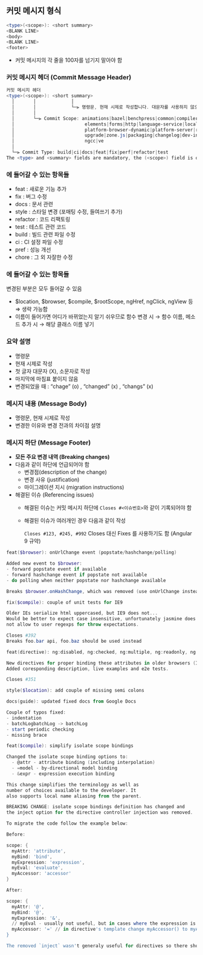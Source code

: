 ## 커밋 메시지 형식

```powershell
<type>(<scope>): <short summary>
<BLANK LINE>
<body>
<BLANK LINE>
<footer>
```

- 커밋 메시지의 각 줄을 100자를 넘기지 말아야 함

### 커밋 메시지 헤더 (Commit Message Header)

```powershell
커밋 메시지 헤더
<type>(<scope>): <short summary>
  │       │             │
  │       │             └─⫸ 명령문, 현재 시제로 작성합니다. 대문자를 사용하지 않으며, 마침표로 끝내지 않습니다.
  │       │
  │       └─⫸ Commit Scope: animations|bazel|benchpress|common|compiler|compiler-cli|core|
  │                          elements|forms|http|language-service|localize|platform-browser|
  │                          platform-browser-dynamic|platform-server|router|service-worker|
  │                          upgrade|zone.js|packaging|changelog|dev-infra|docs-infra|migrations|
  │                          ngcc|ve
  │
  └─⫸ Commit Type: build|ci|docs|feat|fix|perf|refactor|test
The <type> and <summary> fields are mandatory, the (<scope>) field is optional.
```

### <type>에 들어갈 수 있는 항목들

- feat : 새로운 기능 추가
- fix : 버그 수정
- docs : 문서 관련
- style : 스타일 변경 (포매팅 수정, 들여쓰기 추가)
- refactor : 코드 리팩토링
- test : 테스트 관련 코드
- build : 빌드 관련 파일 수정
- ci : CI 설정 파일 수정
- pref : 성능 개선
- chore : 그 외 자잘한 수정

### <scope>에 들어갈 수 있는 항목들

변경된 부분은 모두 들어갈 수 있음

- $location, $browser, $compile, $rootScope, ngHref, ngClick, ngView 등 ⇒ 생략 가능함
- 이름이 들어가면 어디가 바뀌었는지 알기 쉬우므로 함수 변경 시 → 함수 이름, 메소드 추가 시 → 해당 클래스 이름 넣기

### <short summary> 요약 설명

- 명령문
- 현재 시제로 작성
- 첫 글자 대문자 (X), 소문자로 작성
- 마지막에 마침표 붙이지 않음
- 변경되었을 때 : “chage” (o) , “changed” (x) , “changs” (x)

### 메시지 내용 (Message Body)

- 명령문, 현재 시제로 작성
- 변경한 이유와 변경 전과의 차이점 설명

### 메시지 하단 (Message Footer)

- **모든 주요 변경 내역 (Breaking changes)**
- 다음과 같이 하단에 언급되어야 함
    - 변경점(description of the change)
    - 변경 사유 (justification)
    - 마이그레이션 지시 (migration instructions)
- 해결된 이슈 (Referencing issues)
    - 해결된 이슈는 커밋 메시지 하단에 `Closes #<이슈번호>`와 같이 기록되어야 함
    - 해결된 이슈가 여러개인 경우 다음과 같이 작성
        
        `Closes #123, #245, #992` 
        Closes 대신 Fixes 를 사용하기도 함 (Angular 9 규약)
        

```powershell
feat($browser): onUrlChange event (popstate/hashchange/polling)

Added new event to $browser:
- forward popstate event if available
- forward hashchange event if popstate not available
- do polling when neither popstate nor hashchange available

Breaks $browser.onHashChange, which was removed (use onUrlChange instead)
```

```powershell
fix($compile): couple of unit tests for IE9

Older IEs serialize html uppercased, but IE9 does not...
Would be better to expect case insensitive, unfortunately jasmine does
not allow to user regexps for throw expectations.

Closes #392
Breaks foo.bar api, foo.baz should be used instead
```

```powershell
feat(directive): ng:disabled, ng:checked, ng:multiple, ng:readonly, ng:selected

New directives for proper binding these attributes in older browsers (IE).
Added coresponding description, live examples and e2e tests.

Closes #351
```

```powershell
style($location): add couple of missing semi colons
```

```powershell
docs(guide): updated fixed docs from Google Docs

Couple of typos fixed:
- indentation
- batchLogbatchLog -> batchLog
- start periodic checking
- missing brace
```

```powershell
feat($compile): simplify isolate scope bindings

Changed the isolate scope binding options to:
  - @attr - attribute binding (including interpolation)
  - =model - by-directional model binding
  - &expr - expression execution binding

This change simplifies the terminology as well as
number of choices available to the developer. It
also supports local name aliasing from the parent.

BREAKING CHANGE: isolate scope bindings definition has changed and
the inject option for the directive controller injection was removed.

To migrate the code follow the example below:

Before:

scope: {
  myAttr: 'attribute',
  myBind: 'bind',
  myExpression: 'expression',
  myEval: 'evaluate',
  myAccessor: 'accessor'
}

After:

scope: {
  myAttr: '@',
  myBind: '@',
  myExpression: '&',
  // myEval - usually not useful, but in cases where the expression is assignable, you can use '='
  myAccessor: '=' // in directive's template change myAccessor() to myAccessor
}

The removed `inject` wasn't generaly useful for directives so there should be no code using it.
```